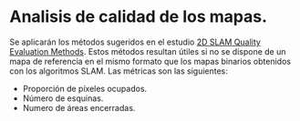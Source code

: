 # Analisis de calidad de los mapas.

Se aplicarán los métodos sugeridos en el estudio [2D SLAM Quality Evaluation Methods](https://arxiv.org/pdf/1708.02354.pdf). 
Estos métodos resultan útiles si no se dispone de un mapa de referencia en el mismo formato que los mapas binarios obtenidos 
con los algoritmos SLAM. Las métricas son las siguientes:

- Proporción de píxeles ocupados.
- Número de esquinas.
- Numero de áreas encerradas.

